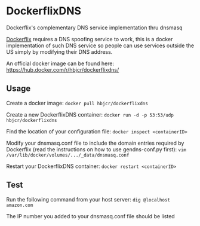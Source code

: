 # DockerflixDNS
Dockerflix's complementary DNS service implementation thru dnsmasq

[Dockerflix](https://github.com/trick77/dockerflix) requires a DNS spoofing service to work, this is a docker implementation of such DNS service so people can use services outside the US simply by modifying their DNS address.

An official docker image can be found here: https://hub.docker.com/r/hbjcr/dockerflixdns/

## Usage

Create a docker image:
```docker pull hbjcr/dockerflixdns```

Create a new DockerflixDNS container:
```docker run -d -p 53:53/udp hbjcr/dockerflixdns```

Find the location of your configuration file:
```docker inspect <containerID>```

Modify your dnsmasq.conf file to include the domain entries required by Dockerflix (read the instructions on how to use gendns-conf.py first):
```vim /var/lib/docker/volumes/.../_data/dnsmasq.conf```

Restart your DockerflixDNS container:
```docker restart <containerID>```

## Test

Run the following command from your host server:
```dig @localhost amazon.com```

The IP number you added to your dnsmasq.conf file should be listed
